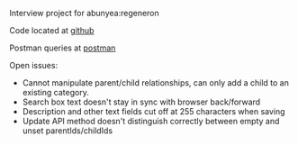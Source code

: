 Interview project for abunyea:regeneron

Code located at [github](https://github.com/abunyea/category-browser)

Postman queries at [postman](https://web.postman.co/workspace/My-Workspace~b8403bf4-105c-4320-8a87-3543ede2cdd2/request/25382020-d1d7ab77-641d-4b80-83fa-e03ab3571e1c)

Open issues:
* Cannot manipulate parent/child relationships, can only add a child to an existing category.
* Search box text doesn't stay in sync with browser back/forward
* Description and other text fields cut off at 255 characters when saving
* Update API method doesn't distinguish correctly between empty and unset parentIds/childIds
